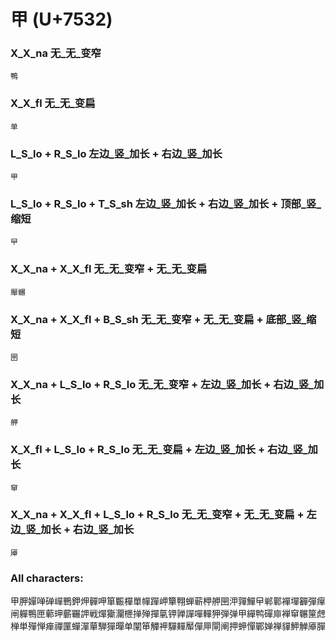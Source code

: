 # 甲 (U+7532) 

### X_X_na 无_无_变窄
`鴨`

### X_X_fl 无_无_变扁
`单`

### L_S_lo + R_S_lo 左边_竖_加长 + 右边_竖_加长
`甲`

### L_S_lo + R_S_lo + T_S_sh 左边_竖_加长 + 右边_竖_加长 + 顶部_竖_缩短
`曱`

### X_X_na + X_X_fl 无_无_变窄 + 无_无_变扁
`厴冁`

### X_X_na + X_X_fl + B_S_sh 无_无_变窄 + 无_无_变扁 + 底部_竖_缩短
`㘡`

### X_X_na + L_S_lo + R_S_lo 无_无_变窄 + 左边_竖_加长 + 右边_竖_加长
`舺`

### X_X_fl + L_S_lo + R_S_lo 无_无_变扁 + 左边_竖_加长 + 右边_竖_加长
`䆘`

### X_X_na + X_X_fl + L_S_lo + R_S_lo 无_无_变窄 + 无_无_变扁 + 左边_竖_加长 + 右边_竖_加长
`厣`

### All characters:
甲胛嬋啴䃅㠆鷤鉀炠䯬呷箪辴樿單幝䠤岬簞翈蝉蕲柙舺㘡㳌嚲鱓曱郸鄿襌墠奲彈癉闸軃鴨匣䕤玾蘄囅䛅戦燀玂灛㭱掸殚撣㲷钾亸譂嘽䡲狎弾弹甲繟鸭磾庘褝䆘冁筪䖖椫単殫惮瘅禪匰蟬潬蕇騨㺗暺单闡笚觶䘥驒䵐厴僤㕅閘阐押䖬憚鄲婵禅貚魻觯厣䐷
